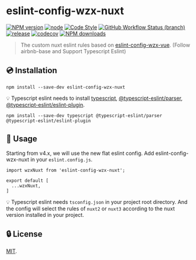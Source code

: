 # eslint-config-wzx-nuxt

[![NPM version](https://img.shields.io/npm/v/eslint-config-wzx-nuxt?logo=npm&style=flat-square)](https://www.npmjs.com/package/eslint-config-wzx-nuxt)
[![node](https://img.shields.io/node/v/eslint-config-wzx-nuxt?logo=nodedotjs&style=flat-square)](https://nodejs.org)
[![Code Style](https://img.shields.io/badge/code%20style-prettier-ff69b4?logo=prettier&style=flat-square)](https://prettier.io)
[![GitHub Workflow Status (branch)](https://img.shields.io/github/actions/workflow/status/VicSolWang/eslint-config-wzx-nuxt/test-release.yml?branch=master&logo=github&style=flat-square)](https://github.com/VicSolWang/eslint-config-wzx-nuxt/actions/workflows/test-release.yml)
[![release](https://img.shields.io/badge/release-semantic--release-e10079?logo=semantic-release&style=flat-square)](https://github.com/semantic-release/semantic-release)
[![codecov](https://img.shields.io/codecov/c/gh/VicSolWang/eslint-config-wzx-nuxt/master?label=codecov&logo=codecov&style=flat-square)](https://codecov.io/gh/VicSolWang/eslint-config-wzx-nuxt)
[![NPM downloads](https://img.shields.io/npm/dt/eslint-config-wzx-nuxt?style=flat-square)](https://www.npmjs.com/package/eslint-config-wzx-nuxt)

> The custom nuxt eslint rules based on [eslint-config-wzx-vue](https://www.npmjs.com/package/eslint-config-wzx-vue). (Follow airbnb-base and Support Typescript Eslint)

## :cd: Installation

    npm install --save-dev eslint-config-wzx-nuxt

:bulb: Typescript eslint needs to install [typescript](https://www.npmjs.com/package/typescript), [@typescript-eslint/parser](https://www.npmjs.com/package/@typescript-eslint/parser), [@typescript-eslint/eslint-plugin](https://www.npmjs.com/package/@typescript-eslint/eslint-plugin).

    npm install --save-dev typescript @typescript-eslint/parser @typescript-eslint/eslint-plugin

## :rocket: Usage

Starting from v4.x, we will use the new flat eslint config. Add eslint-config-wzx-nuxt in your `eslint.config.js`.

    import wzxNuxt from 'eslint-config-wzx-nuxt';

    export default [
      ...wzxNuxt,
    ]

:bulb: Typescript eslint needs `tsconfig.json` in your project root directory. And the config will select the rules of `nuxt2` or `nuxt3` according to the nuxt version installed in your project.

## :lock: License

[MIT](LICENSE).
